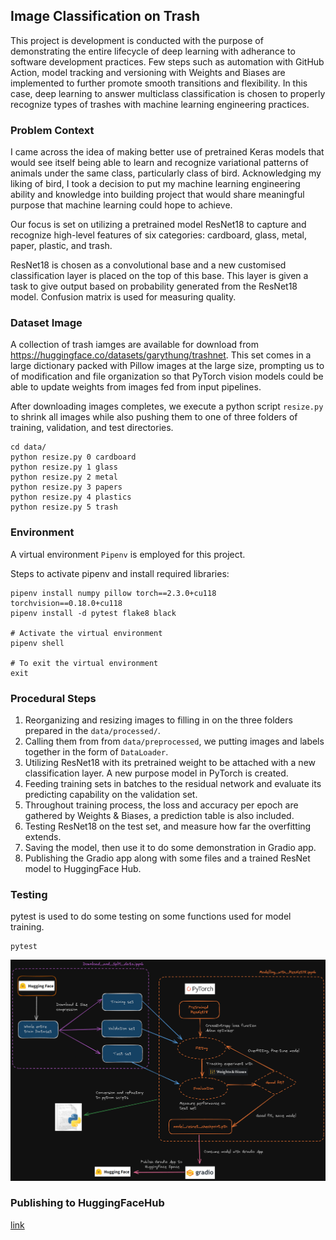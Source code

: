 ## Image Classification on Trash

This project is development is conducted with the purpose of demonstrating the entire lifecycle of deep learning with adherance to software development practices. Few steps such as automation with GitHub Action, model tracking and versioning with Weights and Biases are implemented to further promote smooth transitions and flexibility. In this case, deep learning to answer multiclass classification is chosen to properly recognize types of trashes with machine learning engineering practices.

### Problem Context

I came across the idea of making better use of pretrained Keras models that would see itself being able to learn and recognize variational patterns of animals under the same class, particularly class of bird. Acknowledging my liking of bird, I took a decision to put my machine learning engineering ability and knowledge into building project that would share meaningful purpose that machine learning could hope to achieve.

Our focus is set on utilizing a pretrained model ResNet18 to capture and recognize high-level features of six categories: cardboard, glass, metal, paper, plastic, and trash.

ResNet18 is chosen as a convolutional base and a new customised classification layer is placed on the top of this base. This layer is given a task to give output based on probability generated from the ResNet18 model. Confusion matrix is used for measuring quality.

### Dataset Image 

A collection of trash iamges are available for download from https://huggingface.co/datasets/garythung/trashnet. This set comes in a large dictionary packed with Pillow images at the large size, prompting us to  of modification and file organization so that PyTorch vision models could be able to update weights from images fed from input pipelines.

After downloading images completes, we execute a python script `resize.py` to shrink all images while also pushing them to one of three folders of training, validation, and test directories.

```
cd data/
python resize.py 0 cardboard
python resize.py 1 glass
python resize.py 2 metal
python resize.py 3 papers
python resize.py 4 plastics
python resize.py 5 trash
```


### Environment

A virtual environment `Pipenv` is employed for this project. 

Steps to activate pipenv and install required libraries:
```
pipenv install numpy pillow torch==2.3.0+cu118 torchvision==0.18.0+cu118
pipenv install -d pytest flake8 black

# Activate the virtual environment
pipenv shell

# To exit the virtual environment
exit
``` 

### Procedural Steps

1) Reorganizing and resizing images to filling in on the three folders prepared in the `data/processed/`.
2) Calling them from from `data/preprocessed`, we putting images and labels together in the form of `DataLoader`.
3) Utilizing ResNet18 with its pretrained weight to be attached with a new classification layer. A new purpose model in PyTorch is created.
4) Feeding training sets in batches to the residual network and evaluate its predicting capability on the validation set.
5) Throughout training process, the loss and accuracy per epoch are gathered by Weights & Biases, a prediction table is also included.
6) Testing ResNet18 on the test set, and measure how far the overfitting extends.
7) Saving the model, then use it to do some demonstration in Gradio app.
8) Publishing the Gradio app along with some files and a trained ResNet model to HuggingFace Hub.

### Testing

pytest is used to do some testing on some functions used for model training. 

```
pytest
```

![Image](hugging_face_pytorch.png)

### Publishing to HuggingFaceHub

[link](https://huggingface.co/spaces/rizdi21/trash_image_classifier)

